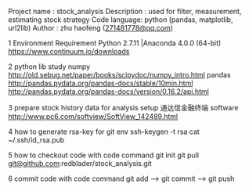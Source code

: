 Project name : stock_analysis
Description  : used for filter, measurement, estimating stock strategy
Code language: python (pandas, matplotlib, url2lib)
Author       : zhu haofeng (271481778@qq.com)


1 Environment Requirement
  Python 2.7.11 |Anaconda 4.0.0 (64-bit)
  https://www.continuum.io/downloads

2 python lib study
  numpy http://old.sebug.net/paper/books/scipydoc/numpy_intro.html
  pandas http://pandas.pydata.org/pandas-docs/stable/10min.html
         http://pandas.pydata.org/pandas-docs/version/0.16.2/api.html

3 prepare stock history data for analysis
  setup 通达信金融终端 software
  http://www.pc6.com/softview/SoftView_142489.html

4 how to generate rsa-key for git env
  ssh-keygen -t rsa
  cat ~/.ssh/id_rsa.pub

5 how to checkout code with code command
  git init
  git pull git@github.com:redblader/stock_analysis.git

6 commit code with code command
  git add --> git commit --> git push
